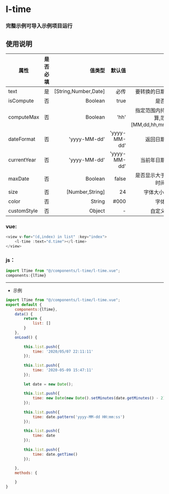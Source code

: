 # l-time
### 完整示例可导入示例项目运行


## 使用说明
|	 属性	 | 是否必填 	|  		值类型		  |		默认值 	| 		说明					|
| ---------- | :------: | ------------------: | ----------: | --------------------: 	|
| 	 text	 |	是  	  	| [String,Number,Date]|	必传 		| 要转换的日期时间			|
| isCompute	 |	否 	  	| 	 Boolean	 	  |	true		| 是否计算					|
| computeMax |	否 	  	| 	 Boolean	 	  |	'hh'		| 指定范围内持续计算,范围：[MM,dd,hh,mm,ss]	|
| dateFormat |	否 	  	| 	 'yyyy-MM-dd' 	  |	'yyyy-MM-dd'| 返回日期格式				|
| currentYear|	否 	  	| 	 'yyyy-MM-dd' 	  |	'yyyy-MM-dd'| 当前年日期格式				|
| maxDate	 |	否 	  	| 	 Boolean 	 	  |	false		| 是否显示大于当前时间日期		|
| size		 |	否 	  	| 	 [Number,String]  |	24			| 字体大小(rpx)				|
| color		 |	否 	  	| 	 String			  |	#000		| 字体颜色					|
| customStyle|	否 	  	| 	 Object			  |	-			| 自定义样式					|

### vue:
``` javascript
<view v-for="(d,index) in list" :key="index">
	<l-time :text="d.time"></l-time>
</view>
```

### js：
``` javascript
import lTime from "@/components/l-time/l-time.vue";
components:{lTime}
```
---
* 示例


``` javascript
import lTime from "@/components/l-time/l-time.vue";
export default {
	components:{lTime},
	data() {
		return {
			list: []
		}
	},
	onLoad() {
		
		this.list.push({
			time: '2020/05/07 22:11:11'
		});
		
		this.list.push({
			time: '2020-05-09 15:47:11'
		});
		
		let date = new Date();
		
		this.list.push({
			time: new Date(new Date().setMinutes(date.getMinutes() - 2)).pattern('yyyy-MM-dd HH:mm:ss')
		});
		
		this.list.push({
			time: date.pattern('yyyy-MM-dd HH:mm:ss')
		});
		
		this.list.push({
			time: date
		});
		
		this.list.push({
			time: date.getTime()
		});
		
	},
	methods: {

	}
}


```